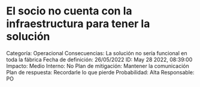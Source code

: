# El socio no cuenta con la infraestructura para tener la solución

Categoría: Operacional
Consecuencias: La solución no sería funcional en toda la fábrica
Fecha de definición: 26/05/2022
ID: May 28 2022, 08:39:00
Impacto: Medio
Interno: No
Plan de mitigación: Mantener la comunicación 
Plan de respuesta: Recordarle lo que pierde
Probabilidad: Alta
Responsable: PO